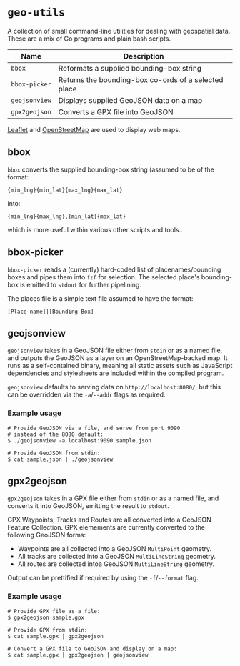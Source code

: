 # `geo-utils`
A collection of small command-line utilities for dealing with geospatial data. These are a mix of Go programs and plain bash scripts.

Name|Description
---|---
`bbox`|Reformats a supplied bounding-box string
`bbox-picker`|Returns the bounding-box co-ords of a selected place
`geojsonview`|Displays supplied GeoJSON data on a map
`gpx2geojson`|Converts a GPX file into GeoJSON

[Leaflet](https://leafletjs.com/) and [OpenStreetMap](https://www.openstreetmap.org/) are used to display web maps.

## bbox
`bbox` converts the supplied bounding-box string (assumed to be of the format:
```
{min_lng}{min_lat}{max_lng}{max_lat}
```

into:
```
{min_lng}{max_lng},{min_lat}{max_lat}
```

which is more useful within various other scripts and tools..

## bbox-picker
`bbox-picker` reads a (currently) hard-coded list of placenames/bounding boxes and pipes them into `fzf` for selection. The selected place's bounding-box is emitted to `stdout` for further pipelining.

The places file is a simple text file assumed to have the format:

```
[Place name]|[Bounding Box]
```

## geojsonview
`geojsonview` takes in a GeoJSON file either from `stdin` or as a named file, and outputs the GeoJSON as a layer on an OpenStreetMap-backed map. It runs as a self-contained binary, meaning all static assets such as JavaScript dependencies and stylesheets are included within the compiled program.

`geojsonview` defaults to serving data on `http://localhost:8080/`, but this can be overridden via the `-a`/`--addr` flags as required.

### Example usage
```shell
# Provide GeoJSON via a file, and serve from port 9090
# instead of the 8080 default:
$ ./geojsonview -a localhost:9090 sample.json

# Provide GeoJSON from stdin:
$ cat sample.json | ./geojsonview
```

## gpx2geojson
`gpx2geojson` takes in a GPX file either from `stdin` or as a named file, and converts it into GeoJSON, emitting the result to `stdout`.

GPX Waypoints, Tracks and Routes are all converted into a GeoJSON Feature Collection. GPX elemements are currently converted to the following GeoJSON forms:

- Waypoints are all collected into a GeoJSON `MultiPoint` geometry.
- All tracks are collected into a GeoJSON `MultiLineString` geometry.
- All routes are collected intoa GeoJSON `MultiLineString` geometry.

Output can be prettified if required by using the `-f`/`--format` flag.

### Example usage
```shell
# Provide GPX file as a file:
$ gpx2geojson sample.gpx

# Provide GPX from stdin:
$ cat sample.gpx | gpx2geojson

# Convert a GPX file to GeoJSON and display on a map:
$ cat sample.gpx | gpx2geojson | geojsonview
```
